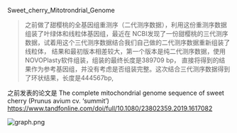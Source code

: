 Sweet_cherry_Mitotrondrial_Genome

> 之前做了甜樱桃的全基因组重测序（二代测序数据），利用这份重测序数据组装了叶绿体和线粒体基因组，最近在
NCBI发现了一份甜樱桃的三代测序数据，试着用这个三代测序数据结合我们自己做的二代测序数据重新组装了线粒体，
结果和最初版本相差较大，第一个版本是纯二代测序数据，使用NOVOPlasty软件组装，组装的最终长度是389709 bp，
直接将得到的结果作为参考基因组，并没有考虑是否组装完整。这次结合三代测序数据得到了环状结果，长度是444567bp,

之前发表的论文是
The complete mitochondrial genome sequence of sweet cherry (Prunus avium cv. ‘summit’)
https://www.tandfonline.com/doi/full/10.1080/23802359.2019.1617082


![graph.png](https://upload-images.jianshu.io/upload_images/6857799-a279da24bfca3e51.png?imageMogr2/auto-orient/strip%7CimageView2/2/w/1240)
